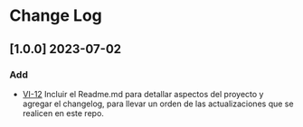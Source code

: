 # Change Log

## [1.0.0] 2023-07-02
### Add
- [VI-12](https://tekvot.atlassian.net/browse/VI-12) Incluir el Readme.md para detallar aspectos del proyecto y agregar el changelog, para llevar un orden de las actualizaciones que se realicen en este repo.
